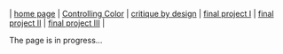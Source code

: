 | [home page](https://cmustudent.github.io/tswd-portfolio-templates/) | [Controlling Color](controlling-color) | [critique by design](critique-by-design) | [final project I](final-project-part-one) | [final project II](final-project-part-two) | [final project III](final-project-part-three) |


The page is in progress...
